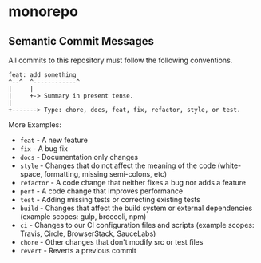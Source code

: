 # monorepo

## Semantic Commit Messages

All commits to this repository must follow the following conventions.

```
feat: add something
^--^  ^------------^
|     |
|     +-> Summary in present tense.
|
+-------> Type: chore, docs, feat, fix, refactor, style, or test.
```

More Examples:

- `feat` - A new feature
- `fix` - A bug fix
- `docs` - Documentation only changes
- `style` - Changes that do not affect the meaning of the code (white-space, formatting, missing semi-colons, etc)
- `refactor` - A code change that neither fixes a bug nor adds a feature
- `perf` - A code change that improves performance
- `test` - Adding missing tests or correcting existing tests
- `build` - Changes that affect the build system or external dependencies (example scopes: gulp, broccoli, npm)
- `ci` - Changes to our CI configuration files and scripts (example scopes: Travis, Circle, BrowserStack, SauceLabs)
- `chore` - Other changes that don't modify src or test files
- `revert` - Reverts a previous commit
